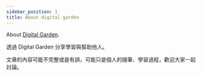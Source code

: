 ```yaml
---
sidebar_position: 1
title: About digital garden
---
```


About [Digital Garden](https://maggieappleton.com/garden-history).

透過 Digital Garden 分享學習與幫助他人。

文章的內容可能不完整或是有誤，可能只是個人的隨筆、學習過程，歡迎大家一起討論。